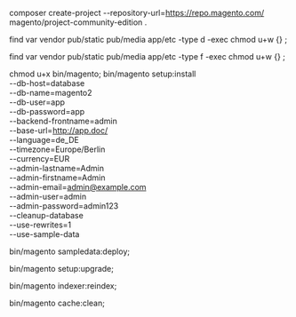 composer create-project --repository-url=https://repo.magento.com/ magento/project-community-edition .

find var vendor pub/static pub/media app/etc -type d -exec chmod u+w {} \;

find var vendor pub/static pub/media app/etc -type f -exec chmod u+w {} \;

chmod u+x bin/magento;
bin/magento setup:install \
    --db-host=database \
    --db-name=magento2 \
    --db-user=app \
    --db-password=app \
    --backend-frontname=admin \
    --base-url=http://app.doc/ \
    --language=de_DE \
    --timezone=Europe/Berlin \
    --currency=EUR \
    --admin-lastname=Admin \
    --admin-firstname=Admin \
    --admin-email=admin@example.com \
    --admin-user=admin \
    --admin-password=admin123 \
    --cleanup-database \
    --use-rewrites=1 \
    --use-sample-data

bin/magento sampledata:deploy;

bin/magento setup:upgrade;

bin/magento indexer:reindex;

bin/magento cache:clean;
